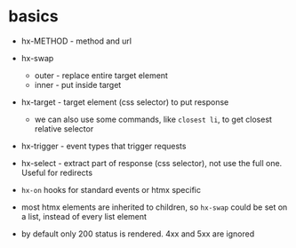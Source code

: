 # basics

* hx-METHOD - method and url
* hx-swap
    * outer - replace entire target element
    * inner - put inside target
* hx-target - target element (css selector) to put response
    * we can also use some commands, like `closest li`, to get closest relative selector
* hx-trigger - event types that trigger requests
* hx-select - extract part of response (css selector), not use the full one. Useful for redirects


* `hx-on` hooks for standard events or htmx specific
* most htmx elements are inherited to children, so `hx-swap` could be set on a list, instead of every list element
* by default only 200 status is rendered. 4xx and 5xx are ignored